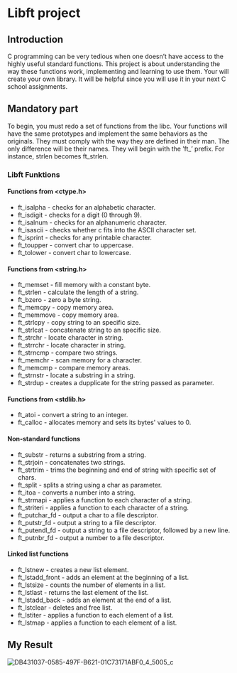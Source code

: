 # Libft project
## Introduction
C programming can be very tedious when one doesn’t have access to the highly useful standard functions. This project is about understanding the way these functions work, implementing and learning to use them. Your will create your own library. It will be helpful since you will use it in your next C school assignments.
## Mandatory part
To begin, you must redo a set of functions from the libc. Your functions will have the same prototypes and implement the same behaviors as the originals. They must comply with the way they are defined in their man. The only difference will be their names. They will begin with the ’ft_’ prefix. For instance, strlen becomes ft_strlen.
### Libft Funktions
#### Functions from <ctype.h>
+ ft_isalpha - checks for an alphabetic character.
+ ft_isdigit - checks for a digit (0 through 9).
+ ft_isalnum - checks for an alphanumeric character.
+ ft_isascii - checks whether c fits into the ASCII character set.
+ ft_isprint - checks for any printable character.
+ ft_toupper - convert char to uppercase.
+ ft_tolower - convert char to lowercase.
#### Functions from <string.h>
+ ft_memset - fill memory with a constant byte.
+ ft_strlen - calculate the length of a string.
+ ft_bzero - zero a byte string.
+ ft_memcpy - copy memory area.
+ ft_memmove - copy memory area.
+ ft_strlcpy - copy string to an specific size.
+ ft_strlcat - concatenate string to an specific size.
+ ft_strchr - locate character in string.
+ ft_strrchr - locate character in string.
+ ft_strncmp - compare two strings.
+ ft_memchr - scan memory for a character.
+ ft_memcmp - compare memory areas.
+ ft_strnstr - locate a substring in a string.
+ ft_strdup - creates a dupplicate for the string passed as parameter.
#### Functions from <stdlib.h>
+ ft_atoi - convert a string to an integer.
+ ft_calloc - allocates memory and sets its bytes' values to 0.
#### Non-standard functions
+ ft_substr - returns a substring from a string.
+ ft_strjoin - concatenates two strings.
+ ft_strtrim - trims the beginning and end of string with specific set of chars.
+ ft_split - splits a string using a char as parameter.
+ ft_itoa - converts a number into a string.
+ ft_strmapi - applies a function to each character of a string.
+ ft_striteri - applies a function to each character of a string.
+ ft_putchar_fd - output a char to a file descriptor.
+ ft_putstr_fd - output a string to a file descriptor.
+ ft_putendl_fd - output a string to a file descriptor, followed by a new line.
+ ft_putnbr_fd - output a number to a file descriptor.
#### Linked list functions
+ ft_lstnew - creates a new list element.
+ ft_lstadd_front - adds an element at the beginning of a list.
+ ft_lstsize - counts the number of elements in a list.
+ ft_lstlast - returns the last element of the list.
+ ft_lstadd_back - adds an element at the end of a list.
+ ft_lstclear - deletes and free list.
+ ft_lstiter - applies a function to each element of a list.
+ ft_lstmap - applies a function to each element of a list.
## My Result
![DB431037-0585-497F-B621-01C73171ABF0_4_5005_c](https://github.com/Lucabhm/Libft/assets/144374574/6de8b2f9-b6d6-426c-bd83-564242ea8001)
